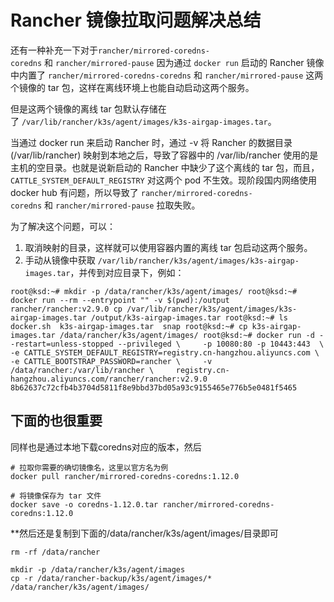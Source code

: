 


          
# Rancher 镜像拉取问题解决总结



还有一种补充一下对于`rancher/mirrored-coredns-coredns` 和 `rancher/mirrored-pause`
因为通过 `docker run` 启动的 Rancher 镜像中内置了 `rancher/mirrored-coredns-coredns` 和 `rancher/mirrored-pause` 这两个镜像的 tar 包，这样在离线环境上也能自动启动这两个服务。

但是这两个镜像的离线 tar 包默认存储在了 `/var/lib/rancher/k3s/agent/images/k3s-airgap-images.tar`。

当通过 docker run 来启动 Rancher 时，通过 -v 将 Rancher 的数据目录(/var/lib/rancher) 映射到本地之后，导致了容器中的 /var/lib/rancher 使用的是主机的空目录。也就是说新启动的 Rancher 中缺少了这个离线的 tar 包，而且，`CATTLE_SYSTEM_DEFAULT_REGISTRY` 对这两个 pod 不生效。现阶段国内网络使用 docker hub 有问题，所以导致了 `rancher/mirrored-coredns-coredns` 和 `rancher/mirrored-pause` 拉取失败。

为了解决这个问题，可以：

1. 取消映射的目录，这样就可以使用容器内置的离线 tar 包启动这两个服务。
2. 手动从镜像中获取 `/var/lib/rancher/k3s/agent/images/k3s-airgap-images.tar`，并传到对应目录下，例如：

`root@ksd:~# mkdir -p /data/rancher/k3s/agent/images/ root@ksd:~# docker run --rm --entrypoint "" -v $(pwd):/output rancher/rancher:v2.9.0 cp /var/lib/rancher/k3s/agent/images/k3s-airgap-images.tar /output/k3s-airgap-images.tar root@ksd:~# ls docker.sh  k3s-airgap-images.tar  snap root@ksd:~# cp k3s-airgap-images.tar /data/rancher/k3s/agent/images/ root@ksd:~# docker run -d --restart=unless-stopped --privileged \     -p 10080:80 -p 10443:443  \     -e CATTLE_SYSTEM_DEFAULT_REGISTRY=registry.cn-hangzhou.aliyuncs.com \     -e CATTLE_BOOTSTRAP_PASSWORD=rancher \     -v /data/rancher:/var/lib/rancher \     registry.cn-hangzhou.aliyuncs.com/rancher/rancher:v2.9.0 8b62637c72cfb4b3704d5811f8e9bbd37bd05a93c9155465e776b5e0481f5465`


## 下面的也很重要
同样也是通过本地下载coredns对应的版本，然后
```
# 拉取你需要的确切镜像名，这里以官方名为例
docker pull rancher/mirrored-coredns-coredns:1.12.0

# 将镜像保存为 tar 文件
docker save -o coredns-1.12.0.tar rancher/mirrored-coredns-coredns:1.12.0
```
**然后还是复制到下面的/data/rancher/k3s/agent/images/目录即可
```
rm -rf /data/rancher

mkdir -p /data/rancher/k3s/agent/images
cp -r /data/rancher-backup/k3s/agent/images/* /data/rancher/k3s/agent/images/
```